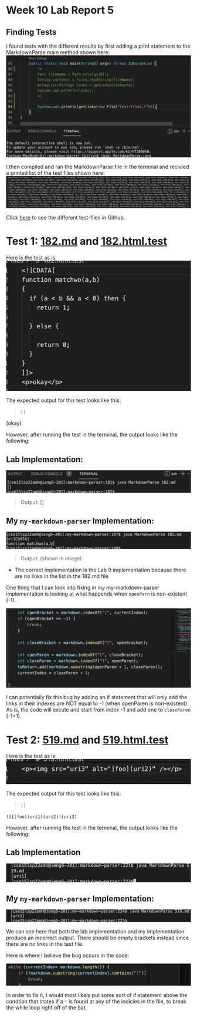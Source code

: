# Week 10 Lab Report 5 

## Finding Tests

I found tests with the different results by first adding a print statement to the MarkdownParse main method shown here: 
![Image](showFiles.png)

I then compiled and ran the MarkdownParse file in the terminal and recivied a printed list of the test files shown here: 
![Image](testFiles.png)

Click [here](https://github.com/nidhidhamnani/markdown-parser/tree/main/test-files) to see the different test-files in Github.

# Test 1: [182.md](https://github.com/nidhidhamnani/markdown-parser/blob/main/test-files/182.md) and [182.html.test](https://github.com/nidhidhamnani/markdown-parser/blob/main/test-files/182.html.test)

Here is the test as is:
![Image](testFix.png)

The expected output for this test looks like this:
> `[]`

(okay)

However, after running the test in the terminal, the output looks like the following: 

## Lab Implementation: 

![Image](new.png)

> Output: []

## My `my-markdown-parser` Implementation:
![Image](new2.png)

> Output: (shown in image)

- The correct implementation is the Lab 9 implementation because there are no links in the list in the 182.md file

One thing that I can look into fixing in my my-markdown-parser implementation is looking at what happends when `openParn` is non-existent (-1).

![Image](explain1.png)


I can potentially fix this bug by adding an if statement that will only add the links in their indexes are NOT equal to -1 (when openParen is non-existent) As is, the code will excute and start from index -1 and add one to `closeParen` (-1+1).

# Test 2: [519.md](https://github.com/nidhidhamnani/markdown-parser/blob/main/test-files/519.md) and [519.html.test](https://github.com/nidhidhamnani/markdown-parser/blob/main/test-files/519.html.test)

Here is the test as is:
![Image](t4.png)

The expected output for this test looks like this:
> `[]`

`![[[foo](uri1)(uri2)](uri3)`

However, after running the test in the terminal, the output looks like the following:

## Lab Implementation
![Image](t2.png)

## My `my-markdown-parser` Implementation:
![Image](t3.png)

We can see here that both the lab implementation and my implementation produce an incorrect output. There should be empty brackets instead since there are no links in the test file.

Here is where I believe the bug occurs in the code:

![Image](t5.png)

In order to fix it, I would most likely put some sort of if statement above the condtion that states if a `!` is found at any of the indicies in the file, to break the while loop right off of the bat.





